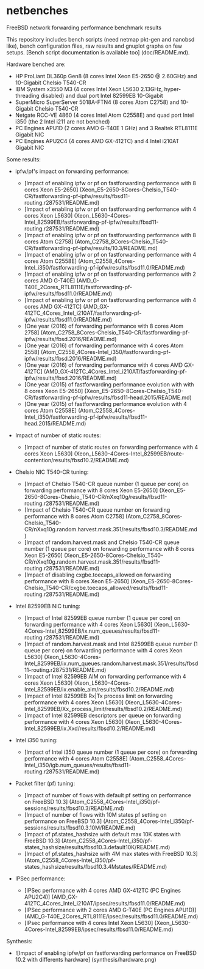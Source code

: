 # netbenches
FreeBSD network forwarding performance benchmark results

This repository includes bench scripts (need netmap pkt-gen and nanobsd like), bench configuration files, raw results and gnuplot graphs on few setups.
[Bench script documentation is available too] (doc/README.md).

Hardware benched are:
 - HP ProLiant DL360p Gen8 (8 cores Intel Xeon E5-2650 @ 2.60GHz) and 10-Gigabit Chelsio T540-CR
 - IBM System x3550 M3 (4 cores Intel Xeon L5630 2.13GHz, hyper-threading disabled) and dual port Intel 82599EB 10-Gigabit
 - SuperMicro SuperServer 5018A-FTN4 (8 cores Atom C2758) and 10-Gigabit Chelsio T540-CR
 - Netgate RCC-VE 4860 (4 cores Intel Atom C2558E) and quad port Intel i350 (the 2 Intel i211 are not benched)
 - PC Engines APU1D (2 cores AMD G-T40E 1 GHz) and 3 Realtek RTL8111E Gigabit NIC
 - PC Engines APU2C4 (4 cores AMD GX-412TC) and 4 Intel i210AT Gigabit NIC

Some results:
 - ipfw/pf's impact on forwarding performance:
    - [Impact of enabling ipfw or pf on fastforwarding performance with 8 cores Xeon E5-2650] (Xeon_E5-2650-8Cores-Chelsio_T540-CR/fastforwarding-pf-ipfw/results/fbsd11-routing.r287531/README.md)
    - [Impact of enabling ipfw or pf on fastforwarding performance with 4 cores Xeon L5630] (Xeon_L5630-4Cores-Intel_82599EB/fastforwarding-pf-ipfw/results/fbsd11-routing.r287531/README.md)
    - [Impact of enabling ipfw or pf on fastforwarding performance with 8 cores Atom C2758] (Atom_C2758_8Cores-Chelsio_T540-CR/fastforwarding-pf-ipfw/results/10.3/README.md)
    - [Impact of enabling ipfw or pf on fastforwarding performance with 4 cores Atom C2558E] (Atom_C2558_4Cores-Intel_i350/fastforwarding-pf-ipfw/results/fbsd11.0/README.md)
    - [Impact of enabling ipfw or pf on fastforwarding performance with 2 cores AMD G-T40E] (AMD_G-T40E_2Cores_RTL8111E/fastforwarding-pf-ipfw/results/fbsd11.0/README.md)
    - [Impact of enabling ipfw or pf on fastforwarding performance with 4 cores AMD GX-412TC] (AMD_GX-412TC_4Cores_Intel_i210AT/fastforwarding-pf-ipfw/results/fbsd11.0/README.md)
    - [One year (2016) of forwarding performance with 8 cores Atom 2758] (Atom_C2758_8Cores-Chelsio_T540-CR/fastforwarding-pf-ipfw/results/fbsd.2016/README.md)
    - [One year (2016) of forwarding performance with 4 cores Atom 2558] (Atom_C2558_4Cores-Intel_i350/fastforwarding-pf-ipfw/results/fbsd.2016/README.md)
    - [One year (2016) of forwarding performance with 4 cores AMD GX-412TC] (AMD_GX-412TC_4Cores_Intel_i210AT/fastforwarding-pf-ipfw/results/fbsd.2016/README.md)
    - [One year (2015) of fastforwarding performance evolution with with 8 cores Xeon E5-2650] (Xeon_E5-2650-8Cores-Chelsio_T540-CR/fastforwarding-pf-ipfw/results/fbsd11-head.2015/README.md)
    - [One year (2015) of fastforwarding performance evolution with 4 cores Atom C2558E] (Atom_C2558_4Cores-Intel_i350/fastforwarding-pf-ipfw/results/fbsd11-head.2015/README.md)


 - Impact of number of static routes:
    - [Impact of number of static routes on forwarding performance with 4 cores Xeon L5630] (Xeon_L5630-4Cores-Intel_82599EB/route-contention/results/fbsd10.2/README.md)
 - Chelsio NIC T540-CR tuning:
    - [Impact of Chelsio T540-CR queue number (1 queue per core) on forwarding performance with 8 cores Xeon E5-2650] (Xeon_E5-2650-8Cores-Chelsio_T540-CR/nXxq10g/results/fbsd11-routing.r287531/README.md)
    - [Impact of Chelsio T540-CR queue number on forwarding performance with 8 cores Atom C2758] (Atom_C2758_8Cores-Chelsio_T540-CR/nXxq10g.random.harvest.mask.351/results/fbsd10.3/README.md)
    - [Impact of random.harvest.mask and Chelsio T540-CR queue number (1 queue per core) on forwarding performance with 8 cores Xeon E5-2650] (Xeon_E5-2650-8Cores-Chelsio_T540-CR/nXxq10g.random.harvest.mask.351/results/fbsd11-routing.r287531/README.md)
    - [Impact of disabling cxgbe.toecaps_allowed on forwarding performance with 8 cores Xeon E5-2650] (Xeon_E5-2650-8Cores-Chelsio_T540-CR/cxgbe.toecaps_allowed/results/fbsd11-routing.r287531/README.md)
 - Intel 82599EB NIC tuning:
    - [Impact of Intel 82599EB queue number (1 queue per core) on forwarding performance with 4 cores Xeon L5630] (Xeon_L5630-4Cores-Intel_82599EB/ix.num_queues/results/fbsd11-routing.r287531/README.md)	
    - [Impact of random.harvest.mask and Intel 82599EB queue number (1 queue per core) on forwarding performance with 4 cores Xeon L5630] (Xeon_L5630-4Cores-Intel_82599EB/ix.num_queues.random.harvest.mask.351/results/fbsd11-routing.r287531/README.md)
	- [Impact of Intel 82599EB AIM on forwarding performance with 4 cores Xeon L5630] (Xeon_L5630-4Cores-Intel_82599EB/ix.enable_aim/results/fbsd10.2/README.md)
    - [Impact of Intel 82599EB Rx|Tx process limit on forwarding performance with 4 cores Xeon L5630] (Xeon_L5630-4Cores-Intel_82599EB/Xx_process_limit/results/fbsd10.2/README.md)
    - [Impact of Intel 82599EB descriptors per queue on forwarding performance with 4 cores Xeon L5630] (Xeon_L5630-4Cores-Intel_82599EB/ix.Xxd/results/fbsd10.2/README.md)
 - Intel i350 tuning:
    - [Impact of Intel i350 queue number (1 queue per core) on forwarding performance with 4 cores Atom C2558E] (Atom_C2558_4Cores-Intel_i350/igb.num_queues/results/fbsd11-routing.r287531/README.md)
 - Packet filter (pf) tuning:
    - [Impact of number of flows with default pf setting on performance on FreeBSD 10.3] (Atom_C2558_4Cores-Intel_i350/pf-sessions/results/fbsd10.3/README.md)
    - [Impact of number of flows with 10M states pf setting on performance on FreeBSD 10.3] (Atom_C2558_4Cores-Intel_i350/pf-sessions/results/fbsd10.3.10M/README.md)
    - [Impact of pf.states_hashsize with default max 10K states with FreeBSD 10.3] (Atom_C2558_4Cores-Intel_i350/pf-states_hashsize/results/fbsd10.3.default10K/README.md)
    - [Impact of pf.states_hashsize with 4M max states with FreeBSD 10.3] (Atom_C2558_4Cores-Intel_i350/pf-states_hashsize/results/fbsd10.3.4Mstates/README.md)

 - IPSec performance:
    - [IPSec performance with 4 cores AMD GX-412TC (PC Engines APU2C4)] (AMD_GX-412TC_4Cores_Intel_i210AT/ipsec/results/fbsd11.0/README.md)
    - [IPSec performance with 2 cores AMD G-T40E (PC Engines APU1D)] (AMD_G-T40E_2Cores_RTL8111E/ipsec/results/fbsd11.0/README.md)
    - [IPsec performance with 4 cores Intel Xeon L5630] (Xeon_L5630-4Cores-Intel_82599EB/ipsec/results/fbsd11.0/README.md)

Synthesis:
  - ![Impact of enabling ipfw/pf on fastforwarding performance on FreeBSD 10.2 with differents hardware] (synthesis/hardware.png)

